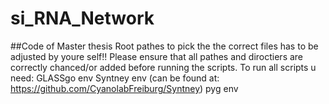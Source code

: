 # si_RNA_Network
##Code of Master thesis
Root pathes to pick the the correct files has to be adjusted by youre self!! Please ensure that all pathes and diroctiers are correctly chanced/or added before running the scripts.
To run all scripts u need:
  GLASSgo env
  Syntney env (can be found at: https://github.com/CyanolabFreiburg/Syntney)
  pyg env
